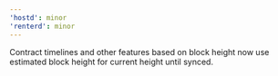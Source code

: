 ```yaml
---
'hostd': minor
'renterd': minor
---
```


Contract timelines and other features based on block height now use estimated block height for current height until synced.
